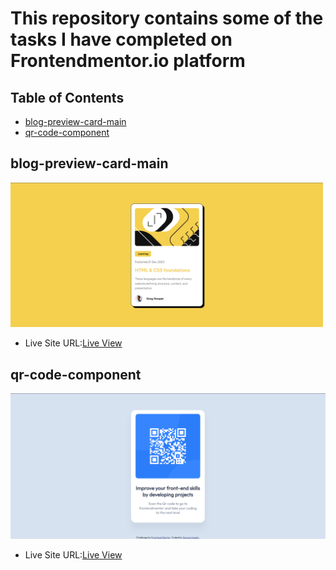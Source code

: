 # This repository contains some of the tasks I have completed on Frontendmentor.io platform

## Table of Contents
 - [blog-preview-card-main](#blog-preview-card-main)
 - [qr-code-component](#qr-code-component)

## blog-preview-card-main

<img src="./blog-preview-card-main/design/screenshot.png" alt="blog-preview-card-main" width="500">

- Live Site URL:[Live View](https://nanayaww.github.io/FrontendMentor-Challenges/blog-preview-card-main)

## qr-code-component

<img src="./qr-code-component/design/design-completed.png">

- Live Site URL:[Live View](https://nanayaww.github.io/FrontendMentor-Challenges/qr-code-component)
